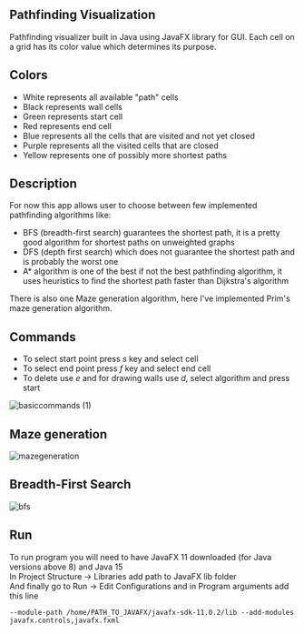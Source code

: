 Pathfinding Visualization
-------------------------

Pathfinding visualizer built in Java using JavaFX library for GUI. Each cell on a grid has its color value which determines its purpose.

Colors
------

* White represents all available "path" cells
* Black represents wall cells
* Green represents start cell
* Red represents end cell
* Blue represents all the cells that are visited and not yet closed
* Purple represents all the visited cells that are closed
* Yellow represents one of possibly more shortest paths

Description
-----------

For now this app allows user to choose between few implemented pathfinding algorithms like:
* BFS (breadth-first search) guarantees the shortest path, it is a pretty good algorithm for shortest paths on unweighted graphs
* DFS (depth first search) which does not guarantee the shortest path and is probably the worst one 
* A* algorithm is one of the best if not the best pathfinding algorithm, it uses heuristics to find the shortest path faster than Dijkstra's algorithm

There is also one Maze generation algorithm, here I've implemented Prim's maze generation algorithm.

Commands
--------

* To select start point press *s* key and select cell
* To select end point press *f* key and select end cell
* To delete use *e* and for drawing walls use *d*, select algorithm and press start

![basiccommands (1)](https://user-images.githubusercontent.com/46342896/111890493-0e49c400-89ea-11eb-9a1b-c7d13f108847.gif)

Maze generation
---------------

![mazegeneration](https://user-images.githubusercontent.com/46342896/111890466-c3c84780-89e9-11eb-9846-c42b81a5ed77.gif)

Breadth-First Search
--------------------

![bfs](https://user-images.githubusercontent.com/46342896/111890441-abf0c380-89e9-11eb-994f-3340eefd87a1.gif)

Run
---

To run program you will need to have JavaFX 11 downloaded (for Java versions above 8) and Java 15  
In Project Structure -> Libraries add path to JavaFX lib folder  
And finally go to Run -> Edit Configurations and in Program arguments add this line

```
--module-path /home/PATH_TO_JAVAFX/javafx-sdk-11.0.2/lib --add-modules javafx.controls,javafx.fxml
```
